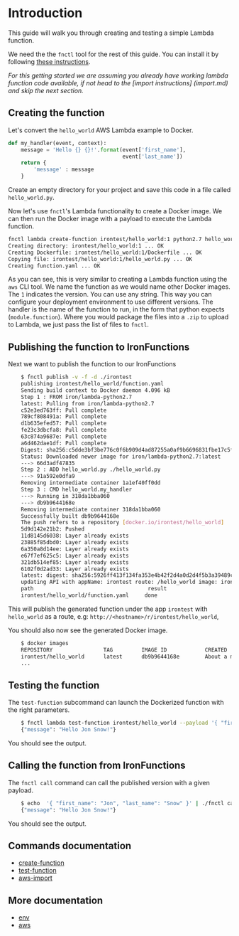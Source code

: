 # Introduction

This guide will walk you through creating and testing a simple Lambda function.

We need the the `fnctl` tool for the rest of this guide. You can install it
by following [these instructions](https://github.com/iron-io/function/fnctl).

*For this getting started we are assuming you already have working lambda function code available, if not head to the [import instructions] (import.md) and skip the next section.*

## Creating the function

Let's convert the `hello_world` AWS Lambda example to Docker.

```python
def my_handler(event, context):
    message = 'Hello {} {}!'.format(event['first_name'], 
                                    event['last_name'])  
    return { 
        'message' : message
    }  
```

Create an empty directory for your project and save this code in a file called
`hello_world.py`.

Now let's use `fnctl`'s Lambda functionality to create a Docker image. We can
then run the Docker image with a payload to execute the Lambda function.

```sh
fnctl lambda create-function irontest/hello_world:1 python2.7 hello_world.my_handler hello_world.py
Creating directory: irontest/hello_world:1 ... OK
Creating Dockerfile: irontest/hello_world:1/Dockerfile ... OK
Copying file: irontest/hello_world:1/hello_world.py ... OK
Creating function.yaml ... OK
```

As you can see, this is very similar to creating a Lambda function using the
`aws` CLI tool. We name the function as we would name other Docker images. The
`1` indicates the version. You can use any string. This way you can configure
your deployment environment to use different versions. The handler is
the name of the function to run, in the form that python expects
(`module.function`). Where you would package the files into a `.zip` to upload
to Lambda, we just pass the list of files to `fnctl`.

## Publishing the function to IronFunctions

Next we want to publish the function to our IronFunctions
```sh
    $ fnctl publish -v -f -d ./irontest
    publishing irontest/hello_world/function.yaml
    Sending build context to Docker daemon 4.096 kB
    Step 1 : FROM iron/lambda-python2.7
    latest: Pulling from iron/lambda-python2.7
    c52e3ed763ff: Pull complete 
    789cf808491a: Pull complete 
    d1b635efed57: Pull complete 
    fe23c3dbcfa8: Pull complete 
    63c874a9687e: Pull complete 
    a6d462dae1df: Pull complete 
    Digest: sha256:c5dde3bf3be776c0f6b909d4ad87255a0af9b6696831fbe17c5f659655a0494a
    Status: Downloaded newer image for iron/lambda-python2.7:latest
    ---> 66d3adf47835
    Step 2 : ADD hello_world.py ./hello_world.py
    ---> 91a592e0dfa9
    Removing intermediate container 1a1ef40ff0dd
    Step 3 : CMD hello_world.my_handler
    ---> Running in 318da1bba060
    ---> db9b9644168e
    Removing intermediate container 318da1bba060
    Successfully built db9b9644168e
    The push refers to a repository [docker.io/irontest/hello_world]
    5d9d142e21b2: Pushed 
    11d8145d6038: Layer already exists 
    23885f85dbd0: Layer already exists 
    6a350a8d14ee: Layer already exists 
    e67f7ef625c5: Layer already exists 
    321db514ef85: Layer already exists 
    6102f0d2ad33: Layer already exists 
    latest: digest: sha256:5926ff413f134fa353e4b42f2d4a0d2d4f5b3a39489cfdf6dd5b4a63c4e40dee size: 1784
    updating API with appName: irontest route: /hello_world image: irontest/hello_world 
    path                                    result
    irontest/hello_world/function.yaml     done
```

This will publish the generated function under the app `irontest` with `hello_world` as a route, e.g:
`http://<hostname>/r/irontest/hello_world`,

You should also now see the generated Docker image.

```sh
    $ docker images
    REPOSITORY                TAG         IMAGE ID            CREATED              VIRTUAL SIZE
    irontest/hello_world      latest      db9b9644168e        About a minute ago   108.4 MB
    ...
```

## Testing the function

The `test-function` subcommand can launch the Dockerized function with the
right parameters.

```sh
    $ fnctl lambda test-function irontest/hello_world --payload '{ "first_name": "Jon", "last_name": "Snow" }'
    {"message": "Hello Jon Snow!"}
```

You should see the output. 

## Calling the function from IronFunctions

The `fnctl call` command can call the published version with a given payload.

```sh
    $ echo  '{ "first_name": "Jon", "last_name": "Snow" }' | ./fnctl call irontest /hello_world
    {"message": "Hello Jon Snow!"}
```

You should see the output. 


## Commands documentation
* [create-function](create.md)
* [test-function](test.md)
* [aws-import](import.md)

## More documentation
* [env](environment.md)
* [aws](aws.md)